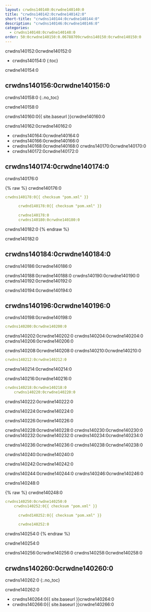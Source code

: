 ```yaml
---
layout: crwdns140140:0crwdne140140:0
title: "crwdns140142:0crwdne140142:0"
short-title: "crwdns140144:0crwdne140144:0"
description: "crwdns140146:0crwdne140146:0"
categories:
  - crwdns140148:0crwdne140148:0
order: 50:0crwdne140150:0.06788709crwdns140150:0crwdne140150:0
---
```

crwdns140152:0crwdne140152:0

- crwdns140154:0
{:toc}

crwdne140154:0

## crwdns140156:0crwdne140156:0

crwdns140158:0
{:.no_toc}

crwdne140158:0

crwdns140160:0{{ site.baseurl }}crwdne140160:0

crwdns140162:0crwdne140162:0

- crwdns140164:0crwdne140164:0
- crwdns140166:0crwdne140166:0 
- crwdns140168:0crwdne140168:0 crwdns140170:0crwdne140170:0 
- crwdns140172:0crwdne140172:0

## crwdns140174:0crwdne140174:0

crwdns140176:0

{% raw %}
crwdne140176:0

```yaml
crwdns140178:0{{ checksum "pom.xml" }}
      
      crwdnd140178:0{{ checksum "pom.xml" }}
      
      crwdne140178:0 
      crwdns140180:0crwdne140180:0    
```

crwdns140182:0
{% endraw %}

crwdne140182:0

## crwdns140184:0crwdne140184:0

crwdns140186:0crwdne140186:0

crwdns140188:0crwdne140188:0 crwdns140190:0crwdne140190:0 crwdns140192:0crwdne140192:0

crwdns140194:0crwdne140194:0

## crwdns140196:0crwdne140196:0

crwdns140198:0crwdne140198:0

```yaml
crwdns140200:0crwdne140200:0
```

crwdns140202:0crwdne140202:0 crwdns140204:0crwdne140204:0 crwdns140206:0crwdne140206:0

crwdns140208:0crwdne140208:0 crwdns140210:0crwdne140210:0

```yaml
crwdns140212:0crwdne140212:0
```

crwdns140214:0crwdne140214:0

crwdns140216:0crwdne140216:0

```yaml
crwdns140218:0crwdne140218:0
    crwdns140220:0crwdne140220:0
```

crwdns140222:0crwdne140222:0

crwdns140224:0crwdne140224:0

crwdns140226:0crwdne140226:0

crwdns140228:0crwdne140228:0 crwdns140230:0crwdne140230:0 crwdns140232:0crwdne140232:0 crwdns140234:0crwdne140234:0

<div class="alert alert-info" role="alert">
  crwdns140236:0crwdne140236:0 crwdns140238:0crwdne140238:0
</div>

crwdns140240:0crwdne140240:0

crwdns140242:0crwdne140242:0

crwdns140244:0crwdne140244:0 crwdns140246:0crwdne140246:0

crwdns140248:0

{% raw %}
crwdne140248:0

```yaml
crwdns140250:0crwdne140250:0
    crwdns140252:0{{ checksum "pom.xml" }}
      
      crwdnd140252:0{{ checksum "pom.xml" }}
      
      crwdne140252:0
```

crwdns140254:0
{% endraw %}

crwdne140254:0

crwdns140256:0crwdne140256:0 crwdns140258:0crwdne140258:0

## crwdns140260:0crwdne140260:0

crwdns140262:0
{:.no_toc}

crwdne140262:0

- crwdns140264:0{{ site.baseurl }}crwdne140264:0
- crwdns140266:0{{ site.baseurl }}crwdne140266:0
